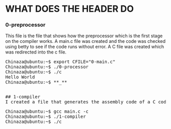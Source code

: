 # WHAT DOES THE HEADER DO

### 0-preprocessor

This file is the file that shows how the preprocessor which is the first stage on the compiler works. A main.c file was created and the code was checked using betty to see if the code runs without error. A C file was created which was redirected into the c file.
<pre>
Chinaza@ubuntu:~$ export CFILE="0-main.c"
Chinaza@ubuntu:~$ ./0-processor
Chinaza@ubuntu:~$ ./c
Hello World
Chinaza@ubuntu:~$ **_**
<pre>

## 1-compiler
I created a file that generates the assembly code of a C code but with an extension of .s
<pre>
Chinaza@ubuntu:~$ gcc main.c -c
Chinaza@ubuntu:~$ ./1-compiler
Chinaza@ubuntu:~$ ./c
<pre>
